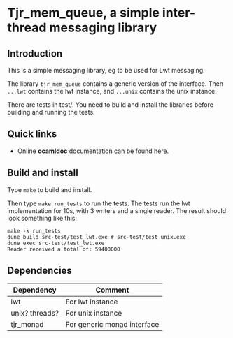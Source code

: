 # Tjr_mem_queue, a simple inter-thread messaging library


## Introduction

This is a simple messaging library, eg to be used for Lwt messaging. 

The library `tjr_mem_queue` contains a generic version of the interface. Then `...lwt` contains the lwt instance, and `...unix` contains the unix instance.

There are tests in test/. You need to build and install the libraries
before building and running the tests.


## Quick links

* Online **ocamldoc** documentation can be found
  [here](https://tomjridge.github.io/tjr_mem_queue/index.html).


## Build and install

Type `make` to build and install.

Then type `make run_tests` to run the tests. The tests run the lwt implementation for 10s, with 3 writers and a single reader. The result should look something like this:

~~~
make -k run_tests 
dune build src-test/test_lwt.exe # src-test/test_unix.exe
dune exec src-test/test_lwt.exe
Reader received a total of: 59400000
~~~

<!-- ![2019-06-25.111318](README.assets/2019-06-25.111318.png) -->


## Dependencies

| Dependency     | Comment                     |
| -------------- | --------------------------- |
| lwt            | For lwt instance            |
| unix? threads? | For unix instance           |
| tjr_monad      | For generic monad interface |
